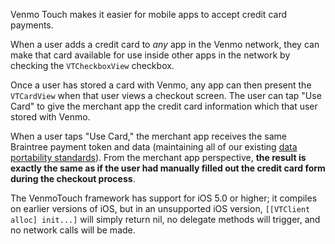 Venmo Touch makes it easier for mobile apps to accept credit card payments.

When a user adds a credit card to *any* app in the Venmo network, they can make that card available for use inside other apps in the network by checking the `VTCheckboxView` checkbox.

Once a user has stored a card with Venmo, any app can then present the `VTCardView` when that user views a checkout screen.  The user can tap "Use Card" to give the merchant app the credit card information which that user stored with Venmo.

When a user taps "Use Card," the merchant app receives the same Braintree payment token and data (maintaining all of our existing [data portability standards](https://www.braintreepayments.com/landing/data-portability-policy)). From the merchant app perspective, **the result is exactly the same as if the user had manually filled out the credit card form during the checkout process**.

The VenmoTouch framework has support for iOS 5.0 or higher; it compiles on earlier versions of iOS, but in an unsupported iOS version, `[[VTClient alloc] init...]` will simply return nil, no delegate methods will trigger, and no network calls will be made.
